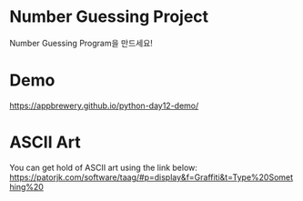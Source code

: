 # Number Guessing Project
Number Guessing Program을 만드세요!

# Demo
https://appbrewery.github.io/python-day12-demo/

# ASCII Art
You can get hold of ASCII art using the link below: https://patorjk.com/software/taag/#p=display&f=Graffiti&t=Type%20Something%20